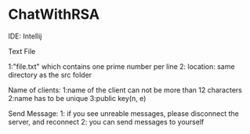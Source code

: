 # ChatWithRSA

IDE: Intellij

Text File 

1:"file.txt" which contains one prime number per line
2: location: same directory as the src folder



Name of clients:
1:name of the client can not be more than 12 characters
2:name has to be unique
3:public key(n, e)


Send Message:
1: if you see unreable messages, please disconnect the server, and reconnect
2: you can send messages to yourself
